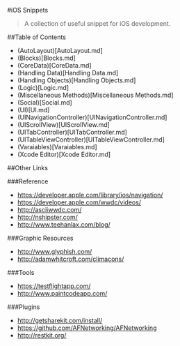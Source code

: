 #iOS Snippets

> A collection of useful snippet for iOS development.

##Table of Contents

- (AutoLayout)[AutoLayout.md]
- (Blocks)[Blocks.md]
- (CoreData)[CoreData.md]
- (Handling Data)[Handling Data.md]
- (Handling Objects)[Handling Objects.md]
- (Logic)[Logic.md]
- (Miscellaneous Methods)[Miscellaneous Methods.md]
- (Social)[Social.md]
- (UI)[UI.md]
- (UINavigationController)[UINavigationController.md]
- (UIScrollView)[UIScrollView.md]
- (UITabController)[UITabController.md]
- (UITableViewController)[UITableViewController.md]
- (Varaiables)[Varaiables.md]
- (Xcode Editor)[Xcode Editor.md]

##Other Links

###Reference

- <https://developer.apple.com/library/ios/navigation/>
- <https://developer.apple.com/wwdc/videos/>
- <http://asciiwwdc.com/>
- <http://nshipster.com/>
- <http://www.teehanlax.com/blog/>

###Graphic Resources

- <http://www.glyphish.com/>
- <http://adamwhitcroft.com/climacons/>

###Tools

- <https://testflightapp.com/>
- <http://www.paintcodeapp.com/>

###Plugins

- <http://getsharekit.com/install/>
- <https://github.com/AFNetworking/AFNetworking>
- <http://restkit.org/>